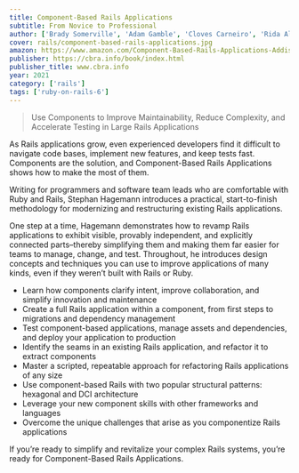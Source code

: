 ```yaml
---
title: Component-Based Rails Applications
subtitle: From Novice to Professional
author: ['Brady Somerville', 'Adam Gamble', 'Cloves Carneiro', 'Rida Al Barazi']
cover: rails/component-based-rails-applications.jpg
amazon: https://www.amazon.com/Component-Based-Rails-Applications-Addison-Wesley-Professional/dp/0134774582
publisher: https://cbra.info/book/index.html
publisher_title: www.cbra.info
year: 2021
category: ['rails']
tags: ['ruby-on-rails-6']
---
```


> Use Components to Improve Maintainability, Reduce Complexity, and Accelerate Testing in Large Rails Applications

As Rails applications grow, even experienced developers find it difficult to navigate code bases, implement new features, and keep tests fast. Components are the solution, and Component-Based Rails Applications shows how to make the most of them.

Writing for programmers and software team leads who are comfortable with Ruby and Rails, Stephan Hagemann introduces a practical, start-to-finish methodology for modernizing and restructuring existing Rails applications.

One step at a time, Hagemann demonstrates how to revamp Rails applications to exhibit visible, provably independent, and explicitly connected parts–thereby simplifying them and making them far easier for teams to manage, change, and test. Throughout, he introduces design concepts and techniques you can use to improve applications of many kinds, even if they weren’t built with Rails or Ruby.

- Learn how components clarify intent, improve collaboration, and simplify innovation and maintenance
- Create a full Rails application within a component, from first steps to migrations and dependency management
- Test component-based applications, manage assets and dependencies, and deploy your application to production
- Identify the seams in an existing Rails application, and refactor it to extract components
- Master a scripted, repeatable approach for refactoring Rails applications of any size
- Use component-based Rails with two popular structural patterns: hexagonal and DCI architecture
- Leverage your new component skills with other frameworks and languages
- Overcome the unique challenges that arise as you componentize Rails applications

If you’re ready to simplify and revitalize your complex Rails systems, you’re ready for Component-Based Rails Applications.